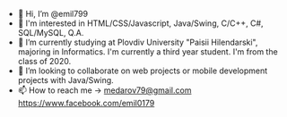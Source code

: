 - 👋 Hi, I’m @emil799
- 👀 I'm interested in HTML/CSS/Javascript, Java/Swing, C/C++, C#, SQL/MySQL, Q.A.
- 🌱 I’m currently studying at Plovdiv University
"Paisii Hilendarski", majoring in Informatics.
I'm currently a third year student.
I'm from the class of 2020.
- 💞️ I’m looking to collaborate on web projects or mobile development projects with Java/Swing.
- 📫 How to reach me -> medarov79@gmail.com
                        https://www.facebook.com/emil0179

<!---
emil799/emil799 is a ✨ special ✨ repository because its `README.md` (this file) appears on your GitHub profile.
You can click the Preview link to take a look at your changes.
--->
